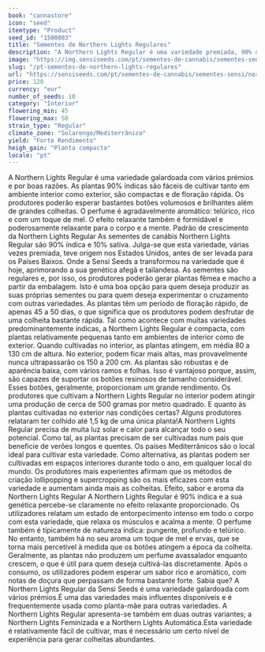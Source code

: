 ```yaml
---
book: "cannastore"
icon: "seed"
itemtype: "Product"
seed_id: "1500003"
title: "Sementes de Northern Lights Regulares"
description: "A Northern Lights Regular é uma variedade premiada, 90% de índica e 10% de sativa, que produz até 1,5 kg/ planta, possui um aroma telúrico e doce de mel."
image: "https://img.sensiseeds.com/pt/sementes-de-cannabis/sementes-sensi/northern-lights-image.png"
slug: "/pt-sementes-de-northern-lights-regulares"
url: "https://sensiseeds.com/pt/sementes-de-cannabis/sementes-sensi/northern-lights?a_aid=cannastore"
price: 120
currency: "eur"
number_of_seeds: 10
category: "Interior"
flowering_min: 45
flowering_max: 50
strain_type: "Regular"
climate_zone: "Solarengo/Mediterrânico"
yield: "Forte Rendimento"
heigh_gain: "Planta compacta"
locale: "pt"
---
```

A Northern Lights Regular é uma variedade galardoada com vários prémios e por boas razões. As plantas 90% índicas são fáceis de cultivar tanto em ambiente interior como exterior, são compactas e de floração rápida. Os produtores poderão esperar bastantes botões volumosos e brilhantes além de grandes colheitas. O perfume é agradavelmente aromático: telúrico, rico e com um toque de mel. O efeito relaxante também é formidável e poderosamente relaxante para o corpo e a mente. Padrão de crescimento da Northern Lights Regular As sementes de canábis Northern Lights Regular são 90% índica e 10% sativa. Julga-se que esta variedade, várias vezes premiada, teve origem nos Estados Unidos, antes de ser levada para os Países Baixos. Onde a Sensi Seeds a transformou na variedade que é hoje, aprimorando a sua genética afegã e tailandesa. As sementes são regulares e, por isso, os produtores poderão gerar plantas fêmea e macho a partir da embalagem. Isto é uma boa opção para quem deseja produzir as suas próprias sementes ou para quem deseja experimentar o cruzamento com outras variedades. As plantas têm um período de floração rápido, de apenas 45 a 50 dias, o que significa que os produtores podem desfrutar de uma colheita bastante rápida. Tal como acontece com muitas variedades predominantemente índicas, a Northern Lights Regular é compacta, com plantas relativamente pequenas tanto em ambientes de interior como de exterior. Quando cultivadas no interior, as plantas atingem, em média 80 a 130 cm de altura. No exterior, podem ficar mais altas, mas provavelmente nunca ultrapassarão os 150 a 200 cm. As plantas são robustas e de aparência baixa, com vários ramos e folhas. Isso é vantajoso porque, assim, são capazes de suportar os botões resinosos de tamanho considerável. Esses botões, geralmente, proporcionam um grande rendimento. Os produtores que cultivam a Northern Lights Regular no interior podem atingir uma produção de cerca de 500 gramas por metro quadrado. E quanto às plantas cultivadas no exterior nas condições certas? Alguns produtores relataram ter colhido até 1,5 kg de uma única planta!A Northern Lights Regular precisa de muita luz solar e calor para alcançar todo o seu potencial. Como tal, as plantas precisam de ser cultivadas num país que beneficie de verões longos e quentes. Os países Mediterrânicos são o local ideal para cultivar esta variedade. Como alternativa, as plantas podem ser cultivadas em espaços interiores durante todo o ano, em qualquer local do mundo. Os produtores mais experientes afirmam que os métodos de criação lollipopping e supercropping são os mais eficazes com esta variedade e aumentam ainda mais as colheitas. Efeito, sabor e aroma da Northern Lights Regular A Northern Lights Regular é 90% índica e a sua genética percebe-se claramente no efeito relaxante proporcionado. Os utilizadores relatam um estado de entorpecimento intenso em todo o corpo com esta variedade, que relaxa os músculos e acalma a mente. O perfume também é tipicamente de natureza índica: pungente, profundo e telúrico. No entanto, também há no seu aroma um toque de mel e ervas, que se torna mais percetível à medida que os botões atingem a época da colheita. Geralmente, as plantas não produzem um perfume avassalador enquanto crescem, o que é útil para quem deseja cultivá-las discretamente. Após o consumo, os utilizadores podem esperar um sabor rico e aromático, com notas de doçura que perpassam de forma bastante forte. Sabia que? A Northern Lights Regular da Sensi Seeds é uma variedade galardoada com vários prémios.É uma das variedades mais influentes disponíveis e é frequentemente usada como planta-mãe para outras variedades. A Northern Lights Regular apresenta-se também em duas outras variantes; a Northern Lights Feminizada e a Northern Lights Automática.Esta variedade é relativamente fácil de cultivar, mas é necessário um certo nível de experiência para gerar colheitas abundantes.
